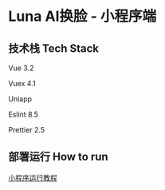 # Luna AI换脸 - 小程序端

## 技术栈 Tech Stack

Vue 3.2

Vuex 4.1

Uniapp

Eslint 8.5

Prettier 2.5

## 部署运行 How to run

[小程序运行教程](../doc/deploy-uniapp.md)
